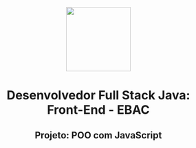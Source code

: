 <div align="center">
  <img src="https://i.postimg.cc/3xbR5F7H/rounded-in-photoretrica.png" width="150">
  
  # Desenvolvedor Full Stack Java: Front-End - EBAC   

## Projeto: POO com JavaScript
</div>